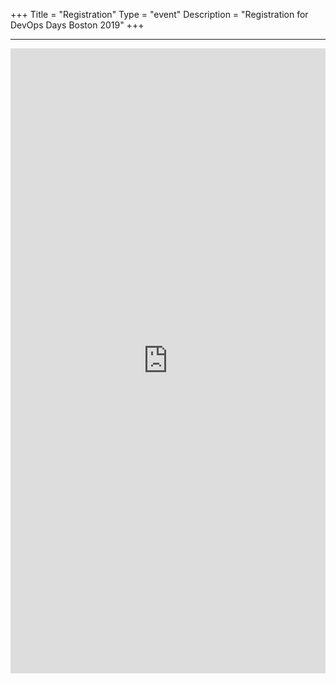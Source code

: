 +++
Title = "Registration"
Type = "event"
Description = "Registration for DevOps Days Boston 2019"
+++

<p>
<div class = "row">
  <hr>
  <div class = "col-md-12 center-block">
    <iframe src="https://www.eventbrite.com/e/devopsdays-boston-2019-tickets-58956166481" frameborder="0" height="1000" width="100%" vspace="0" hspace="0" marginheight="5" marginwidth="5" scrolling="auto" allowtransparency="true">
    </iframe>
  </div>
  </hr>
</div>
</p>

